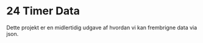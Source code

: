 # 24 Timer Data

Dette projekt er en midlertidig udgave af hvordan vi kan frembrigne data via json.

